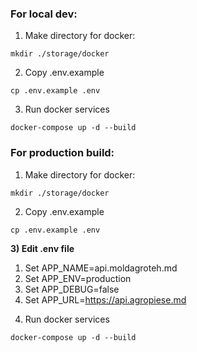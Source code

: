 ### For local dev:
1) Make directory for docker:
```
mkdir ./storage/docker
```
2) Copy .env.example
```
cp .env.example .env
```
3) Run docker services
```
docker-compose up -d --build
```

### For production build:
1) Make directory for docker:
```
mkdir ./storage/docker
```
2) Copy .env.example
```
cp .env.example .env
```
**3) Edit .env file**
1. Set APP_NAME=api.moldagroteh.md
2. Set APP_ENV=production
3. Set APP_DEBUG=false
4. Set APP_URL=https://api.agropiese.md

4) Run docker services
```
docker-compose up -d --build
```
